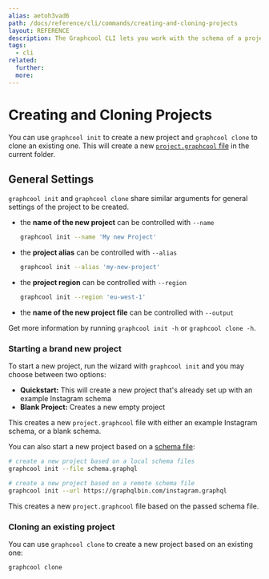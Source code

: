 ```yaml
---
alias: aetoh3vad6
path: /docs/reference/cli/commands/creating-and-cloning-projects
layout: REFERENCE
description: The Graphcool CLI lets you work with the schema of a project. You can easily create a new project or update the schema of an existing one.
tags:
  - cli
related:
  further:
  more:
---
```


# Creating and Cloning Projects

You can use `graphcool init` to create a new project and `graphcool clone` to clone an existing one. This will create a new [`project.graphcool` file](!alias-ow2yei7mew) in the current folder.

## General Settings

`graphcool init` and `graphcool clone` share similar arguments for general settings of the project to be created.

* the **name of the new project** can be controlled with `--name`

  ```sh
  graphcool init --name 'My new Project'
  ```

* the **project alias** can be controlled with `--alias`

  ```sh
  graphcool init --alias 'my-new-project'
  ```

* the **project region** can be controlled with `--region`

  ```sh
  graphcool init --region 'eu-west-1'
  ```

* the **name of the new project file** can be controlled with `--output`

Get more information by running `graphcool init -h` or `graphcool clone -h`.

### Starting a brand new project

To start a new project, run the wizard with `graphcool init` and you may choose between two options:

* **Quickstart:** This will create a new project that's already set up with an example Instagram schema
* **Blank Project:** Creates a new empty project

This creates a new `project.graphcool` file with either an example Instagram schema, or a blank schema.

You can also start a new project based on a [schema file](!alias-aeph6oyeez):

```sh
# create a new project based on a local schema files
graphcool init --file schema.graphql

# create a new project based on a remote schema file
graphcool init --url https://graphqlbin.com/instagram.graphql
```

This creates a new `project.graphcool` file based on the passed schema file.

### Cloning an existing project

You can use `graphcool clone` to create a new project based on an existing one:

```sh
graphcool clone
```

